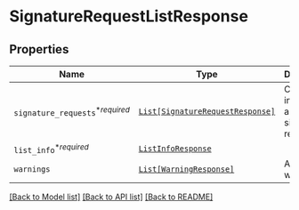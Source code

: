 # SignatureRequestListResponse



## Properties
Name | Type | Description | Notes
------------ | ------------- | ------------- | -------------
| `signature_requests`<sup>*_required_</sup> | [```List[SignatureRequestResponse]```](SignatureRequestResponse.md) |  Contains information about signature requests.  |  |
| `list_info`<sup>*_required_</sup> | [```ListInfoResponse```](ListInfoResponse.md) |    |  |
| `warnings` | [```List[WarningResponse]```](WarningResponse.md) |  A list of warnings.  |  |

[[Back to Model list]](../README.md#documentation-for-models) [[Back to API list]](../README.md#documentation-for-api-endpoints) [[Back to README]](../README.md)


